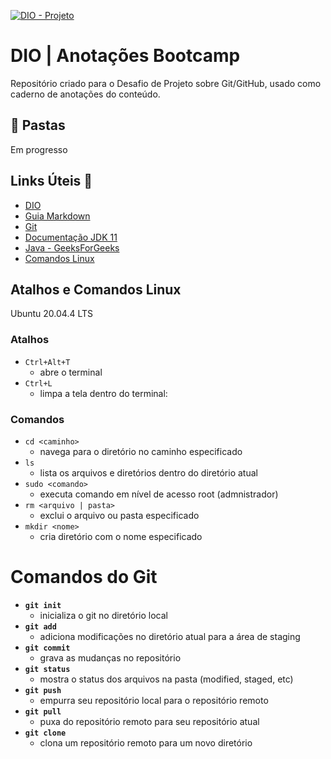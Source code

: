 [![DIO - Projeto](https://img.shields.io/badge/DIO-Projeto-ff69b4?style=for-the-badge)](https://web.dio.me)

# DIO | Anotações Bootcamp

Repositório criado para o Desafio de Projeto sobre Git/GitHub, usado como caderno de anotações do conteúdo.

## :file_folder: Pastas

Em progresso




## Links Úteis 🔗

- [DIO](https://web.dio.me/)
- [Guia Markdown](https://www.markdownguide.org/)
- [Git](https://git-scm.com/)
- [Documentação JDK 11](https://docs.oracle.com/en/java/javase/11/)
- [Java - GeeksForGeeks](https://www.geeksforgeeks.org/java/)
- [Comandos Linux](https://phoenixnap.com/kb/linux-commands-cheat-sheet)

## Atalhos e Comandos Linux

Ubuntu 20.04.4 LTS

### Atalhos

- `Ctrl+Alt+T`  
  - abre o terminal  
- `Ctrl+L`
  - limpa a tela dentro do terminal:  

### Comandos

- `cd <caminho>`
   - navega para o diretório no caminho especificado
 - `ls`
   - lista os arquivos e diretórios dentro do diretório atual
 - `sudo <comando>`
   - executa comando em nível de acesso root (admnistrador)
 - `rm <arquivo | pasta>`
   - exclui o arquivo ou pasta especificado
 - `mkdir <nome>`
    - cria diretório com o nome especificado     

# Comandos do Git

- **`git init`**
  - inicializa o git no diretório local
- **`git add`**
  - adiciona modificações no diretório atual para a área de staging
- **`git commit`**
  - grava as mudanças no repositório
- **`git status`**
  - mostra o status dos arquivos na pasta (modified, staged, etc)
- **`git push`**
  - empurra seu repositório local para o repositório remoto
- **`git pull`**
  - puxa do repositório remoto para seu repositório atual
- **`git clone`**
  - clona um repositório remoto para um novo diretório

